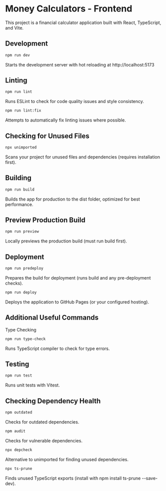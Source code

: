 # Money Calculators - Frontend

This project is a financial calculator application built with React, TypeScript, and Vite.

## Development
```bash
npm run dev
```
Starts the development server with hot reloading at http://localhost:5173



## Linting
```bash
npm run lint
```
Runs ESLint to check for code quality issues and style consistency.

```bash
npm run lint:fix
```
Attempts to automatically fix linting issues where possible.

## Checking for Unused Files
```bash
npx unimported
```
Scans your project for unused files and dependencies (requires installation first).

## Building
```bash
npm run build
```
Builds the app for production to the dist folder, optimized for best performance.

## Preview Production Build
```bash
npm run preview
```
Locally previews the production build (must run build first).

## Deployment
```bash
npm run predeploy
```
Prepares the build for deployment (runs build and any pre-deployment checks).

```bash
npm run deploy
```
Deploys the application to GitHub Pages (or your configured hosting).

## Additional Useful Commands
Type Checking
```bash
npm run type-check
```
Runs TypeScript compiler to check for type errors.

## Testing
```bash
npm run test
```
Runs unit tests with Vitest.


## Checking Dependency Health
```bash
npm outdated
```
Checks for outdated dependencies.

```bash
npm audit
```
Checks for vulnerable dependencies.


```bash
npx depcheck
```
Alternative to unimported for finding unused dependencies.

```bash
npx ts-prune
```
Finds unused TypeScript exports (install with npm install ts-prune --save-dev).
